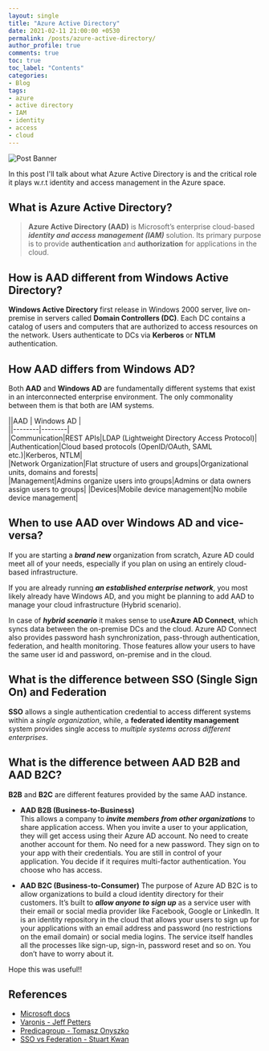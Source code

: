 ```yaml
---
layout: single
title: "Azure Active Directory"
date: 2021-02-11 21:00:00 +0530
permalink: /posts/azure-active-directory/
author_profile: true
comments: true
toc: true
toc_label: "Contents"
categories: 
- Blog
tags:
- azure
- active directory
- IAM
- identity
- access
- cloud
---
```


![Post Banner]({{site.url}}/assets/images/blogs/active_directory/1_ActiveDirectoryHeader.png)

In this post I'll talk about what Azure Active Directory is and the critical role it plays w.r.t identity and access management in the Azure space.

## What is Azure Active Directory?
> **Azure Active Directory (AAD)** is Microsoft’s enterprise cloud-based ***identity and access management (IAM)*** solution. Its primary purpose is to provide **authentication** and **authorization** for applications in the cloud.

## How is AAD different from Windows Active Directory?
**Windows Active Directory** first release in Windows 2000 server, live on-premise in servers called **Domain Controllers (DC)**. Each DC contains a catalog of users and computers that are authorized to access resources on the network. Users authenticate to DCs via **Kerberos** or **NTLM** authentication.

## How AAD differs from Windows AD?
Both **AAD** and **Windows AD** are fundamentally different systems that exist in an interconnected enterprise environment. The only commonality between them is that both are IAM systems.

||AAD | Windows AD |  
||--------|--------|  
|Communication|REST APIs|LDAP (Lightweight Directory Access Protocol)|  
|Authentication|Cloud based protocols (OpenID/OAuth, SAML etc.)|Kerberos, NTLM|  
|Network Organization|Flat structure of users and groups|Organizational units, domains and forests|  
|Management|Admins organize users into groups|Admins or data owners assign users to groups|
|Devices|Mobile device management|No mobile device management|   

## When to use AAD over Windows AD and vice-versa?
If you are starting a ***brand new*** organization from scratch, Azure AD could meet all of your needs, especially if you plan on using an entirely cloud-based infrastructure.  

If you are already running ***an established enterprise network***, you most likely already have Windows AD, and you might be planning to add AAD to manage your cloud infrastructure (Hybrid scenario).  

In case of ***hybrid scenario*** it makes sense to use**Azure AD Connect**, which syncs data between the on-premise DCs and the cloud. Azure AD Connect also provides password hash synchronization, pass-through authentication, federation, and health monitoring. Those features allow your users to have the same user id and password, on-premise and in the cloud.

## What is the difference between SSO (Single Sign On) and Federation
**SSO** allows a single authentication credential to access different systems within a *single organization*, while, a **federated identity management** system provides single access to *multiple systems across different enterprises*.

## What is the difference between AAD B2B and AAD B2C?
**B2B** and **B2C** are different features provided by the same AAD instance.

* **AAD B2B (Business-to-Business)**  
This allows a company to ***invite members from other organizations*** to share application access. When you invite a user to your application, they will get access using their Azure AD account. No need to create another account for them. No need for a new password. They sign on to your app with their credentials. You are still in control of your application. You decide if it requires multi-factor authentication. You choose who has access.

* **AAD B2C (Business-to-Consumer)**
The purpose of Azure AD B2C is to allow organizations to build a cloud identity directory for their customers. It’s built to ***allow anyone to sign up*** as a service user with their email or social media provider like Facebook, Google or LinkedIn. 
It is an identity repository in the cloud that allows your users to sign up for your applications with an email address and password (no restrictions on the email domain) or social media logins. The service itself handles all the processes like sign-up, sign-in, password reset and so on. You don’t have to worry about it.

Hope this was useful!!

## References
* [Microsoft docs](https://docs.microsoft.com/en-us/azure/active-directory/fundamentals/active-directory-whatis)
* [Varonis - Jeff Petters](https://www.varonis.com/blog/azure-active-directory/)
* [Predicagroup - Tomasz Onyszko](https://www.predicagroup.com/blog/azure-ad-b2b-b2c-puzzled-out/)  
* [SSO vs Federation - Stuart Kwan](https://docs.microsoft.com/en-us/azure/active-directory/manage-apps/what-is-single-sign-on)
